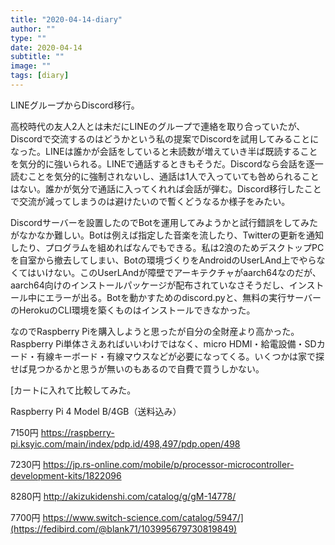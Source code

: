 ```yaml
---
title: "2020-04-14-diary"
author: ""
type: ""
date: 2020-04-14
subtitle: ""
image: ""
tags: [diary]
---
```

LINEグループからDiscord移行。
<!--more-->
高校時代の友人2人とは未だにLINEのグループで連絡を取り合っていたが、Discordで交流するのはどうかという私の提案でDiscordを試用してみることになった。LINEは誰かが会話をしていると未読数が増えていき半ば既読することを気分的に強いられる。LINEで通話するときもそうだ。Discordなら会話を逐一読むことを気分的に強制されないし、通話は1人で入っていても咎められることはない。誰かが気分で通話に入ってくれれば会話が弾む。Discord移行したことで交流が減ってしまうのは避けたいので暫くどうなるか様子をみたい。

Discordサーバーを設置したのでBotを運用してみようかと試行錯誤をしてみたがなかなか難しい。Botは例えば指定した音楽を流したり、Twitterの更新を通知したり、プログラムを組めればなんでもできる。私は2浪のためデスクトップPCを自室から撤去してしまい、Botの環境づくりをAndroidのUserLAnd上でやらなくてはいけない。このUserLAndが障壁でアーキテクチャがaarch64なのだが、aarch64向けのインストールパッケージが配布されていなさそうだし、インストール中にエラーが出る。Botを動かすためのdiscord.pyと、無料の実行サーバーのHerokuのCLI環境を築くものはインストールできなかった。

なのでRaspberry Piを購入しようと思ったが自分の全財産より高かった。Raspberry Pi単体さえあればいいわけではなく、micro HDMI・給電設備・SDカード・有線キーボード・有線マウスなどが必要になってくる。いくつかは家で探せば見つかるかと思うが無いのもあるので自費で買うしかない。

[カートに入れて比較してみた。

Raspberry Pi 4 Model B/4GB（送料込み）

7150円
https://raspberry-pi.ksyic.com/main/index/pdp.id/498,497/pdp.open/498

7230円
https://jp.rs-online.com/mobile/p/processor-microcontroller-development-kits/1822096

8280円
http://akizukidenshi.com/catalog/g/gM-14778/

7700円
https://www.switch-science.com/catalog/5947/](https://fedibird.com/@blank71/103995679730819849)

